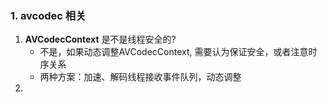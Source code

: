 ### 1. avcodec 相关
1. **AVCodecContext** 是不是线程安全的?
    * 不是，如果动态调整AVCodecContext, 需要认为保证安全，或者注意时序关系
    * 两种方案：加速、解码线程接收事件队列，动态调整
2. 